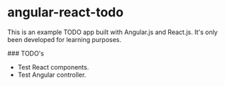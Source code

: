 # angular-react-todo

This is an example TODO app built with Angular.js and React.js. It's only been developed for learning purposes.

### TODO's
* Test React components.
* Test Angular controller.